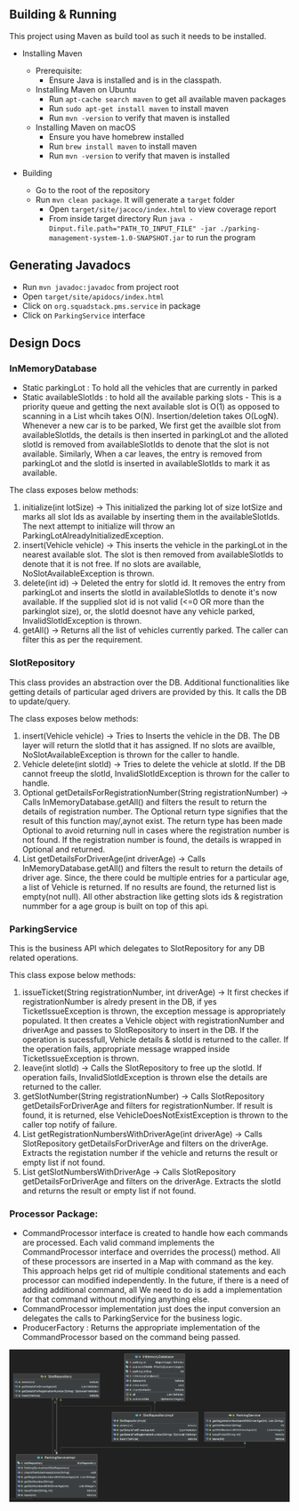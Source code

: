 ## Building & Running

This project using Maven as build tool as such it needs to be installed.

* Installing Maven
    * Prerequisite:
        * Ensure Java is installed and is in the classpath.
    * Installing Maven on Ubuntu
        * Run `apt-cache search maven` to get all available maven packages
        * Run `sudo apt-get install maven` to install maven
        * Run `mvn -version` to verify that maven is installed
    * Installing Maven on macOS
        * Ensure you have homebrew installed
        * Run `brew install maven` to install maven
        * Run `mvn -version` to verify that maven is installed

* Building
    * Go to the root of the repository
    * Run `mvn clean package`. It will generate a `target` folder
        * Open `target/site/jacoco/index.html` to view coverage report
        * From inside target directory
          Run `java -Dinput.file.path="PATH_TO_INPUT_FILE" -jar ./parking-management-system-1.0-SNAPSHOT.jar` to run the
          program

## Generating Javadocs
* Run `mvn javadoc:javadoc` from project root
* Open `target/site/apidocs/index.html`
* Click on `org.squadstack.pms.service` in package
* Click on `ParkingService` interface

## Design Docs

### InMemoryDatabase
* Static parkingLot : To hold all the vehicles that are currently in parked 
* Static availableSlotIds : to hold all the available parking slots - This is a priority queue and getting the next available slot is O(1) as opposed to scanning in a List whcih takes O(N). Insertion/deletion takes O(LogN). Whenever a new car is to be parked, We first get the availble slot from availableSlotIds, the details is then inserted in parkingLot and the alloted slotId is removed from availableSlotIds to denote that the slot is not available. Similarly, When a car leaves, the entry is removed from parkingLot and the slotId is inserted in availableSlotIds to mark it as available.

The class exposes below methods:

1. initialize(int lotSize) -> This initialized the parking lot of size lotSize and marks all slot Ids as available by inserting them in the availableSlotIds. The next attempt to initialize will throw an ParkingLotAlreadyInitializedException.
2. insert(Vehicle vehicle) -> This inserts the vehicle in the parkingLot in the nearest available slot. The slot is then removed from availableSlotIds to denote that it is not free. If no slots are available, NoSlotAvailableException is thrown.
3. delete(int id) -> Deleted the entry for slotId id. It removes the entry from parkingLot and inserts the slotId in availableSlotIds to denote it's now available. If the supplied slot id is not valid (<=0 OR more than the parkinglot size), or, the slotId doesnot have any vehicle parked, InvalidSlotIdException is thrown.
4. getAll() -> Returns all the list of vehicles currently parked. The caller can filter this as per the requirement.

### SlotRepository
This class provides an abstraction over the DB. Additional functionalities like getting details of particular aged drivers are provided by this. It calls the DB to update/query.

The class exposes below methods:

1. insert(Vehicle vehicle) -> Tries to Inserts the vehicle in the DB. The DB layer will return the slotId that it has assigned. If no slots are availble, NoSlotAvailableException is thrown for the caller to handle.
2. Vehicle delete(int slotId) -> Tries to delete the vehicle at slotId. If the DB cannot freeup the slotId, InvalidSlotIdException is thrown for the caller to handle.
3. Optional<Vehicle> getDetailsForRegistrationNumber(String registrationNumber) -> Calls InMemoryDatabase.getAll() and filters the result to return the details of registration number. The Optional return type signifies that the result of this function may/,aynot exist. The return type has been made Optional to avoid returning null in cases where the registration number is not found. If the registration number is found, the details is wrapped in Optional and returned.
4. List<Vehicle> getDetailsForDriverAge(int driverAge)  -> Calls InMemoryDatabase.getAll() and filters the result to return the details of driver age. Since, the there could be multiple entries for a particular age, a list of Vehicle is returned. If no results are found, the returned list is empty(not null). All other abstraction like getting slots ids & registration nummber for a age group is built on top of this api.

### ParkingService

This is the business API which delegates to SlotRepository for any DB related operations.

This class expose below methods:

1. issueTicket(String registrationNumber, int driverAge) -> It first checkes if registrationNumber is alredy present in the DB, if yes TicketIssueException is thrown, the exception message is appropriately populated. It then creates a Vehicle object with registrationNumber and driverAge and passes to SlotRepository to insert in the DB. If the operation is sucessfull, Vehicle details & slotId is returned to the caller. If the operation fails, appropriate message wrapped inside TicketIssueException is thrown.
2. leave(int slotId) -> Calls the SlotRepository to free up the slotId. If operation fails, InvalidSlotIdException is thrown else the details are returned to the caller.
3. getSlotNumber(String registrationNumber) -> Calls SlotRepository getDetailsForDriverAge and filters for registrationNumber. If result is found, it is returned, else VehicleDoesNotExistException is thrown to the caller top notify of failure.
4. List<String> getRegistrationNumbersWithDriverAge(int driverAge) -> Calls SlotRepository getDetailsForDriverAge and filters on the driverAge. Extracts the registation number if the vehicle and returns the result or empty list if not found.
5. List<Integer> getSlotNumbersWithDriverAge -> Calls SlotRepository getDetailsForDriverAge and filters on the driverAge. Extracts the slotId and returns the result or empty list if not found.

### Processor Package:

* CommandProcessor interface is created to handle how each commands are processed. Each valid command implements the CommandProcessor interface and overrides the process() method. All of these processors are inserted in a Map with command as the key. This approach helps get rid of multiple conditional statements and each processor can modified independently. In the future, if there is a need of adding additional command, all We need to do is add a implementation for that command without modifying anything else.
* CommandProcessor implementation just does the input conversion an delegates the calls to ParkingService for the business logic.
* ProducerFactory : Returns the appropriate implementation of the CommandProcessor based on the command being passed.

![Class Diagram](https://github.com/UDAYADAV/parking-management-system/blob/master/docs/ParkingServiceClassDiagram.png)
